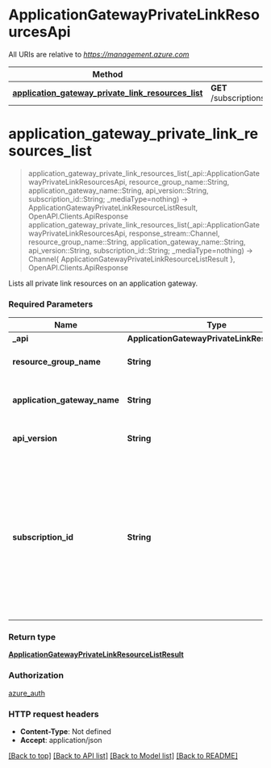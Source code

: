 # ApplicationGatewayPrivateLinkResourcesApi

All URIs are relative to *https://management.azure.com*

Method | HTTP request | Description
------------- | ------------- | -------------
[**application_gateway_private_link_resources_list**](ApplicationGatewayPrivateLinkResourcesApi.md#application_gateway_private_link_resources_list) | **GET** /subscriptions/{subscriptionId}/resourceGroups/{resourceGroupName}/providers/Microsoft.Network/applicationGateways/{applicationGatewayName}/privateLinkResources | 


# **application_gateway_private_link_resources_list**
> application_gateway_private_link_resources_list(_api::ApplicationGatewayPrivateLinkResourcesApi, resource_group_name::String, application_gateway_name::String, api_version::String, subscription_id::String; _mediaType=nothing) -> ApplicationGatewayPrivateLinkResourceListResult, OpenAPI.Clients.ApiResponse <br/>
> application_gateway_private_link_resources_list(_api::ApplicationGatewayPrivateLinkResourcesApi, response_stream::Channel, resource_group_name::String, application_gateway_name::String, api_version::String, subscription_id::String; _mediaType=nothing) -> Channel{ ApplicationGatewayPrivateLinkResourceListResult }, OpenAPI.Clients.ApiResponse



Lists all private link resources on an application gateway.

### Required Parameters

Name | Type | Description  | Notes
------------- | ------------- | ------------- | -------------
 **_api** | **ApplicationGatewayPrivateLinkResourcesApi** | API context | 
**resource_group_name** | **String**| The name of the resource group. | [default to nothing]
**application_gateway_name** | **String**| The name of the application gateway. | [default to nothing]
**api_version** | **String**| Client API version. | [default to nothing]
**subscription_id** | **String**| The subscription credentials which uniquely identify the Microsoft Azure subscription. The subscription ID forms part of the URI for every service call. | [default to nothing]

### Return type

[**ApplicationGatewayPrivateLinkResourceListResult**](ApplicationGatewayPrivateLinkResourceListResult.md)

### Authorization

[azure_auth](../README.md#azure_auth)

### HTTP request headers

 - **Content-Type**: Not defined
 - **Accept**: application/json

[[Back to top]](#) [[Back to API list]](../README.md#api-endpoints) [[Back to Model list]](../README.md#models) [[Back to README]](../README.md)

